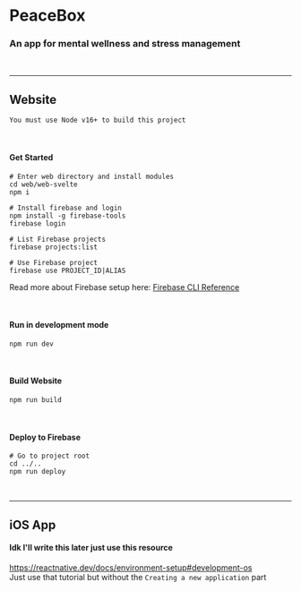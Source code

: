 # PeaceBox

### An app for mental wellness and stress management

<br/>

********

## Website

`You must use Node v16+ to build this project`

<br/>

#### Get Started

```console
# Enter web directory and install modules 
cd web/web-svelte
npm i

# Install firebase and login
npm install -g firebase-tools
firebase login

# List Firebase projects
firebase projects:list

# Use Firebase project
firebase use PROJECT_ID|ALIAS
```

Read more about Firebase setup here:
[Firebase CLI Reference](https://support.west-wind.com)

<br/>

#### Run in development mode

```console
npm run dev
```

<br/>

#### Build Website

```console
npm run build
```

<br/>

#### Deploy to Firebase

```console
# Go to project root
cd ../..
npm run deploy
```

<br/>

******

## iOS App

#### Idk I'll write this later just use this resource

https://reactnative.dev/docs/environment-setup#development-os \
Just use that tutorial but without the `Creating a new application` part


